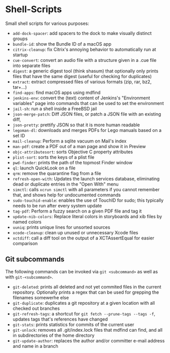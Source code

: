 # Shell-Scripts
Small shell scripts for various purposes:

* `add-dock-spacer`: add spacers to the dock to make visually distinct groups
* `bundle-id`: show the Bundle ID of a macOS app
* `citrix-cleanup`: fix Citrix's annoying behavior to automatically run at startup
* `cue-convert`: convert an audio file with a structure given in a .cue file into separate files
* `digest`: a generic digest tool (think shasum) that optionally only prints files that have the same digest (useful for checking for duplicates)
* `extract`: extract compressed files of various formats (zip, rar, bz2, tar+...)
* `find-apps`: find macOS apps using mdfind
* `jenkins-env`: convert the (text) content of Jenkins's "Environment variables" page into commands that can be used to set the environment
* `jail-sh`: run a shell inside a FreeBSD jail
* `json-merge-patch`: Diff JSON files, or patch a JSON file with an existing diff,
* `json-pretty`: prettify JSON so that it is more human readable
* `legoman-dl`: downloads and merges PDFs for Lego manuals based on a set ID
* `mail-cleanup`: Perform a sqlite vacuum on Mail's index
* `man-pdf`: create a PDF out of a man page and show it in Preview
* `objc-attributesort`: sorts Objective C property attributes
* `plist-sort`: sorts the keys of a plist file
* `pwd-finder`: prints the path of the topmost Finder window
* `ql`: launch QuickLook on a file
* `qrm`: remove the quarantine flag from a file
* `refresh-open-with`: Updates the launch services database, eliminating dead or duplicate entries in the "Open With" menu
* `simctl`: calls `xcrun simctl` with all parameters if you cannot remember that, and shows help for undocumented commands
* `sudo-touchid-enable`: enables the use of TouchID for sudo; this typically needs to be run after every system update
* `tag-pdf`: Perform a fuzzy search on a given PDF file and tag it
* `update-nib-colors`: Replace literal colors in storyboards and xib files by named colors
* `uuniq`: prints unique lines for unsorted sources
* `xcode-cleanup`: clean up unused or unnecessary Xcode files
* `xctdiff`: call a diff tool on the output of a XCTAssertEqual for easier comparison

## Git subcommands

The following commands can be invoked via `git <subcommand>` as well as with `git-<subcommand>`.

* `git-deleted`: prints all deleted and not yet commited files in the current repository. Optionally prints a regex that can be used for grepping the filenames somewerhe else
* `git-duplicate`: duplicates a git repository at a given location with all checked out branches
* `git-refresh-tags`: a shortcut for `git fetch --prune-tags --tags -f`, updates tags that's references have changed
* `git-stats`: prints statistics for commits of the current user
* `git-unlock`: removes all .git/index.lock files that mdfind can find, and all in subdirectories of the home directory
* `git-update-author`: replaces the author and/or committer e-mail address and name in a branch
